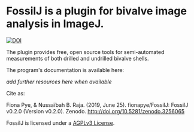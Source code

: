 # FossilJ is a plugin for bivalve image analysis in ImageJ. 

[![DOI](https://zenodo.org/badge/DOI/10.5281/zenodo.3256065.svg)](https://doi.org/10.5281/zenodo.3256065)

The plugin provides free, open source tools for semi-automated measurements of both drilled and undrilled bivalve shells. 

The program's documentation is available here:

*add further resources here when available*

Cite as:

Fiona Pye, & Nussaïbah B. Raja. (2019, June 25). fionapye/FossilJ: FossilJ v0.2.0 (Version v0.2.0). Zenodo. http://doi.org/10.5281/zenodo.3256065

FossilJ is licensed under a [AGPLv3 License](https://tldrlegal.com/license/gnu-affero-general-public-license-v3-(agpl-3.0)#summary).
